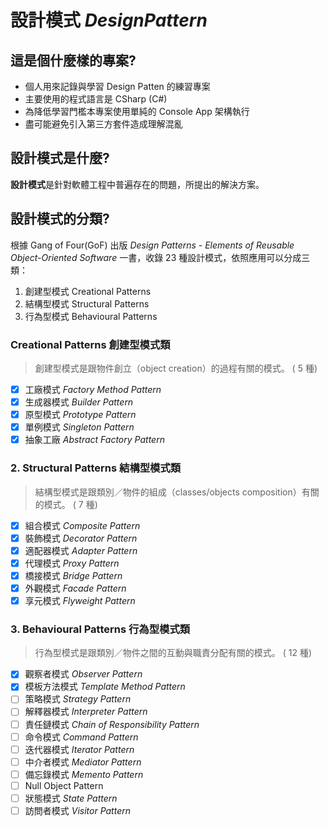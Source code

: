 # 設計模式 *DesignPattern*

## 這是個什麼樣的專案?

- 個人用來記錄與學習 Design Patten 的練習專案
- 主要使用的程式語言是 CSharp (C#)
- 為降低學習門檻本專案使用單純的 Console App 架構執行
- 盡可能避免引入第三方套件造成理解混亂

## 設計模式是什麼?

**設計模式**是針對軟體工程中普遍存在的問題，所提出的解決方案。

## 設計模式的分類?

根據 Gang of Four(GoF) 出版 *Design Patterns - Elements of Reusable Object-Oriented Software* 一書，收錄 23 種設計模式，依照應用可以分成三類：

1. 創建型模式 Creational Patterns
2. 結構型模式 Structural Patterns
3. 行為型模式 Behavioural Patterns

### Creational Patterns 創建型模式類

> 創建型模式是跟物件創立（object creation）的過程有關的模式。
( 5 種)

- [x] 工廠模式 *Factory Method Pattern*
- [x] 生成器模式 *Builder Pattern*
- [x] 原型模式 *Prototype Pattern*
- [x] 單例模式 *Singleton Pattern*
- [x] 抽象工廠 *Abstract Factory Pattern*

### 2. Structural Patterns 結構型模式類

> 結構型模式是跟類別／物件的組成（classes/objects composition）有關的模式。
( 7 種)

- [x] 組合模式 *Composite Pattern*
- [x] 裝飾模式 *Decorator Pattern*
- [x] 適配器模式 *Adapter Pattern*
- [x] 代理模式 *Proxy Pattern*
- [x] 橋接模式 *Bridge Pattern*
- [x] 外觀模式 *Facade Pattern*
- [x] 享元模式 *Flyweight Pattern*

### 3. Behavioural Patterns 行為型模式類

> 行為型模式是跟類別／物件之間的互動與職責分配有關的模式。
( 12 種)

- [x] 觀察者模式 *Observer Pattern*
- [x] 模板方法模式 *Template Method Pattern*
- [ ] 策略模式 *Strategy Pattern*
- [ ] 解釋器模式 *Interpreter Pattern*
- [ ] 責任鏈模式 *Chain of Responsibility Pattern*
- [ ] 命令模式 *Command Pattern*
- [ ] 迭代器模式 *Iterator Pattern*
- [ ] 中介者模式 *Mediator Pattern*
- [ ] 備忘錄模式 *Memento Pattern*
- [ ] Null Object Pattern
- [ ] 狀態模式 *State Pattern*
- [ ] 訪問者模式 *Visitor Pattern*
